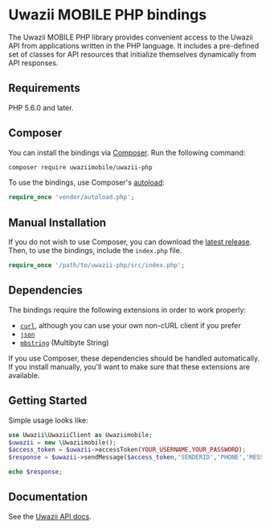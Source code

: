 # Uwazii MOBILE PHP bindings

The Uwazii MOBILE PHP library provides convenient access to the Uwazii API from
applications written in the PHP language. It includes a pre-defined set of
classes for API resources that initialize themselves dynamically from API
responses.

## Requirements

PHP 5.6.0 and later.

## Composer

You can install the bindings via [Composer](http://getcomposer.org/). Run the following command:

```bash
composer require uwaziimobile/uwazii-php
```

To use the bindings, use Composer's [autoload](https://getcomposer.org/doc/01-basic-usage.md#autoloading):

```php
require_once 'vendor/autoload.php';
```

## Manual Installation

If you do not wish to use Composer, you can download the [latest release](https://github.com/uwaziimobile/uwazii-php). Then, to use the bindings, include the `index.php` file.

```php
require_once '/path/to/uwazii-php/src/index.php';
```

## Dependencies

The bindings require the following extensions in order to work properly:

-   [`curl`](https://secure.php.net/manual/en/book.curl.php), although you can use your own non-cURL client if you prefer
-   [`json`](https://secure.php.net/manual/en/book.json.php)
-   [`mbstring`](https://secure.php.net/manual/en/book.mbstring.php) (Multibyte String)

If you use Composer, these dependencies should be handled automatically. If you install manually, you'll want to make sure that these extensions are available.

## Getting Started

Simple usage looks like:

```php
use Uwazii\UwaziiClient as Uwaziimobile;
$uwazii = new \Uwaziimobile();
$access_token = $uwazii->accessToken(YOUR_USERNAME,YOUR_PASSWORD);
$response = $uwazii->sendMessage($access_token,'SENDERID','PHONE','MESSAGE');

echo $response;
```

## Documentation

See the [Uwazii API docs](https://restapi.uwaziimobile.com/desc/).


